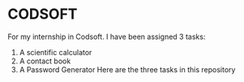 # CODSOFT
For my internship in Codsoft. I have been assigned 3 tasks:
1. A scientific calculator
2. A contact book
3. A Password Generator
Here are the three tasks in this repository
